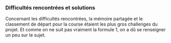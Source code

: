 ### Difficultés rencontrées et solutions

Concernant les difficultés rencontrées, la mémoire partagée et le classement de départ pour la course étaient 
les plus gros challenges du projet. Et comme on ne suit pas vraiment la formule 1, on a dû se renseigner un peu sur le sujet. 
 